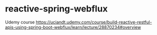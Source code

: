 # reactive-spring-webflux
Udemy course https://uciandt.udemy.com/course/build-reactive-restful-apis-using-spring-boot-webflux/learn/lecture/28870234#overview
